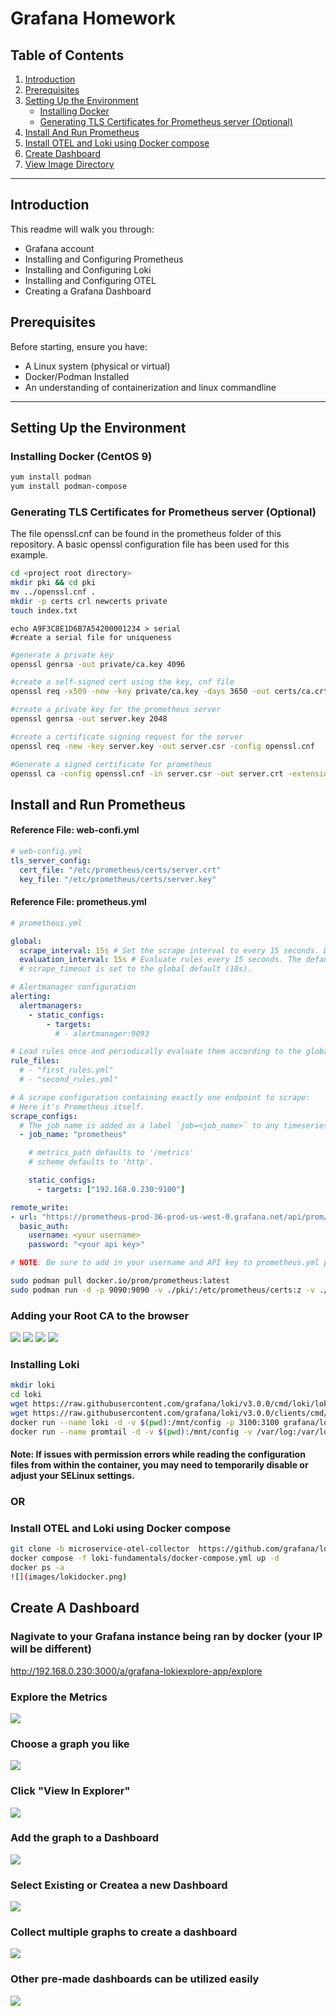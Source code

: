 # Grafana Homework
## Table of Contents

1. [Introduction](#introduction)
2. [Prerequisites](#prerequisites)
3. [Setting Up the Environment](#setting-up-the-environment)
   - [Installing Docker](#installing-docker-centos-9)
   - [Generating TLS Certificates for Prometheus server (Optional)](#generating-tls-certificates-for-prometheus-server-optional)
4. [Install And Run Prometheus](#install-and-run-prometheus)
5. [Install OTEL and Loki using Docker compose](#install-otel-and-loki-using-docker-compose)
6. [Create Dashboard](#create-a-dashboard)
7. [View Image Directory](images)

---

## Introduction

This readme will walk you through:
- Grafana account
- Installing and Configuring Prometheus
- Installing and Configuring Loki
- Installing and Configuring OTEL
- Creating a Grafana Dashboard

## Prerequisites

Before starting, ensure you have:
- A Linux system (physical or virtual)
- Docker/Podman Installed
- An understanding of containerization and linux commandline

---

## Setting Up the Environment

### Installing Docker (CentOS 9)
```bash 
yum install podman
yum install podman-compose
```

### Generating TLS Certificates for Prometheus server (Optional)
The file openssl.cnf can be found in the prometheus folder of this repository.  A basic openssl configuration file has been used for this example.
```bash
cd <project root directory>
mkdir pki && cd pki
mv ../openssl.cnf .
mkdir -p certs crl newcerts private
touch index.txt
```
`echo A9F3C8E1D6B7A54200001234 > serial                          #create a serial file for uniqueness`  
```bash 
#generate a private key
openssl genrsa -out private/ca.key 4096     
```

```bash
#create a self-signed cert using the key, cnf file   
openssl req -x509 -new -key private/ca.key -days 3650 -out certs/ca.crt -config openssl.cnf -extensions v3_ca
```

``` bash
#create a private key for the prometheus server
openssl genrsa -out server.key 2048                            
```

``` bash
#create a certificate signing request for the server
openssl req -new -key server.key -out server.csr -config openssl.cnf
```

``` bash
#Generate a signed certificate for prometheus
openssl ca -config openssl.cnf -in server.csr -out server.crt -extensions v3_req           
```


## Install and Run Prometheus

#### Reference File: web-confi.yml
```yaml
# web-config.yml
tls_server_config:
  cert_file: "/etc/prometheus/certs/server.crt"
  key_file: "/etc/prometheus/certs/server.key"
```

#### Reference File: prometheus.yml
```yaml
# prometheus.yml

global:
  scrape_interval: 15s # Set the scrape interval to every 15 seconds. Default is every 1 minute.
  evaluation_interval: 15s # Evaluate rules every 15 seconds. The default is every 1 minute.
  # scrape_timeout is set to the global default (10s).

# Alertmanager configuration
alerting:
  alertmanagers:
    - static_configs:
        - targets:
          # - alertmanager:9093

# Load rules once and periodically evaluate them according to the global 'evaluation_interval'.
rule_files:
  # - "first_rules.yml"
  # - "second_rules.yml"

# A scrape configuration containing exactly one endpoint to scrape:
# Here it's Prometheus itself.
scrape_configs:
  # The job name is added as a label `job=<job_name>` to any timeseries scraped from this config.
  - job_name: "prometheus"

    # metrics_path defaults to '/metrics'
    # scheme defaults to 'http'.

    static_configs:
      - targets: ["192.168.0.230:9100"]

remote_write:
- url: "https://prometheus-prod-36-prod-us-west-0.grafana.net/api/prom/push"
  basic_auth:
    username: <your username>
    password: "<your api key>"

```
```bash
# NOTE: Be sure to add in your username and API key to prometheus.yml prior to continuing

sudo podman pull docker.io/prom/prometheus:latest
sudo podman run -d -p 9090:9090 -v ./pki/:/etc/prometheus/certs:z -v ./web-config.yml:/etc/prometheus/web-config.yml:z --name prom prom/prometheus --web.config.file=/etc/prometheus/web-config.yml --config.file=/etc/prometheus/prometheus.yml
```

### Adding your Root CA to the browser
![](images/import1.png)
![](images/import2.png)
![](images/import3.png)
![](images/deployed.png)

### Installing Loki
```bash
mkdir loki
cd loki
wget https://raw.githubusercontent.com/grafana/loki/v3.0.0/cmd/loki/loki-local-config.yaml -O loki-config.yaml
wget https://raw.githubusercontent.com/grafana/loki/v3.0.0/clients/cmd/promtail/promtail-docker-config.yaml -O promtail-config.yaml
docker run --name loki -d -v $(pwd):/mnt/config -p 3100:3100 grafana/loki:3.2.1 -config.file=/mnt/config/loki-config.yaml
docker run --name promtail -d -v $(pwd):/mnt/config -v /var/log:/var/log --link loki grafana/promtail:3.2.1 -config.file=/mnt/config/promtail-config.yaml
```
#### Note: If issues with permission errors while reading the configuration files from within the container, you may need to temporarily disable or adjust your SELinux settings.


### OR
### Install OTEL and Loki using Docker compose
``` bash
git clone -b microservice-otel-collector  https://github.com/grafana/loki-fundamentals.git
docker compose -f loki-fundamentals/docker-compose.yml up -d
docker ps -a
![](images/lokidocker.png)
```

## Create A Dashboard
### Nagivate to your Grafana instance being ran by docker (your IP will be different) 
http://192.168.0.230:3000/a/grafana-lokiexplore-app/explore

### Explore the Metrics
![](images/explore-metrics.png)

### Choose a graph you like
![](images/pick-a-metric.png)

### Click "View In Explorer"
![](images/view-in-explorer.png)

### Add the graph to a Dashboard
![](images/add-to-dashboard.png)

### Select Existing or Createa a new Dashboard
![](images/save-as-dashboard.png)

### Collect multiple graphs to create a dashboard
![](images/dashboard.png)

### Other pre-made dashboards can be utilized easily
![](images/dashboard2.png)
